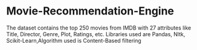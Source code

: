 # Movie-Recommendation-Engine
The dataset contains the top 250 movies from IMDB with 27 attributes like Title, Director, Genre, Plot, Ratings, etc. Libraries used are Pandas, Nltk, Scikit-Learn,Algorithm used is Content-Based filtering
